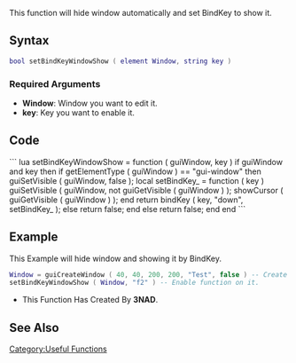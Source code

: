 <pageclass class="#228B22" subcaption="Useful Function"></pageclass> <lowercasetitle/>

This function will hide window automatically and set BindKey to show it.

Syntax
------

``` lua
bool setBindKeyWindowShow ( element Window, string key )
```

### Required Arguments

-   **Window**: Window you want to edit it.
-   **key**: Key you want to enable it.

Code
----

<section name="Function source" class="client" show="true">
``` lua
setBindKeyWindowShow = function ( guiWindow, key )
    if guiWindow and key then
        if getElementType ( guiWindow ) == "gui-window" then
            guiSetVisible ( guiWindow, false );
            local setBindKey_ = function ( key )
                guiSetVisible ( guiWindow, not guiGetVisible ( guiWindow ) );
                showCursor ( guiGetVisible ( guiWindow ) );
            end
            return bindKey ( key, "down", setBindKey_ );
        else
            return false;
        end
    else
        return false;
    end
end
```

</section>

Example
-------

<section name="Client-side example" class="client" show="true">
This Example will hide window and showing it by BindKey.

``` lua
Window = guiCreateWindow ( 40, 40, 200, 200, "Test", false ) -- Create window.
setBindKeyWindowShow ( Window, "f2" ) -- Enable function on it.
```

</section>

-   This Function Has Created By **3NAD**.

See Also
--------

[Category:Useful Functions](/Category:Useful_Functions.md "wikilink")
